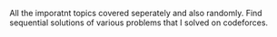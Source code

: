 All the imporatnt topics covered seperately and also randomly.
Find sequential solutions of various problems that I solved on codeforces.
